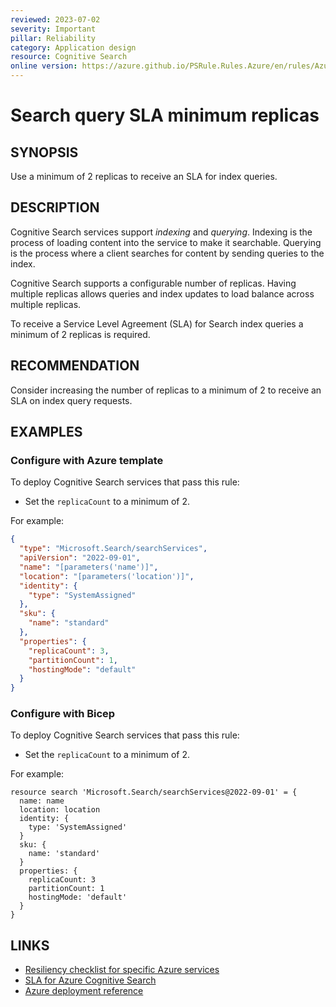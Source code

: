 ```yaml
---
reviewed: 2023-07-02
severity: Important
pillar: Reliability
category: Application design
resource: Cognitive Search
online version: https://azure.github.io/PSRule.Rules.Azure/en/rules/Azure.Search.QuerySLA/
---
```


# Search query SLA minimum replicas

## SYNOPSIS

Use a minimum of 2 replicas to receive an SLA for index queries.

## DESCRIPTION

Cognitive Search services support _indexing_ and _querying_.
Indexing is the process of loading content into the service to make it searchable.
Querying is the process where a client searches for content by sending queries to the index.

Cognitive Search supports a configurable number of replicas.
Having multiple replicas allows queries and index updates to load balance across multiple replicas.

To receive a Service Level Agreement (SLA) for Search index queries a minimum of 2 replicas is required.

## RECOMMENDATION

Consider increasing the number of replicas to a minimum of 2 to receive an SLA on index query requests.

## EXAMPLES

### Configure with Azure template

To deploy Cognitive Search services that pass this rule:

- Set the `replicaCount` to a minimum of 2.

For example:

```json
{
  "type": "Microsoft.Search/searchServices",
  "apiVersion": "2022-09-01",
  "name": "[parameters('name')]",
  "location": "[parameters('location')]",
  "identity": {
    "type": "SystemAssigned"
  },
  "sku": {
    "name": "standard"
  },
  "properties": {
    "replicaCount": 3,
    "partitionCount": 1,
    "hostingMode": "default"
  }
}
```

### Configure with Bicep

To deploy Cognitive Search services that pass this rule:

- Set the `replicaCount` to a minimum of 2.

For example:

```bicep
resource search 'Microsoft.Search/searchServices@2022-09-01' = {
  name: name
  location: location
  identity: {
    type: 'SystemAssigned'
  }
  sku: {
    name: 'standard'
  }
  properties: {
    replicaCount: 3
    partitionCount: 1
    hostingMode: 'default'
  }
}
```

## LINKS

- [Resiliency checklist for specific Azure services](https://learn.microsoft.com/azure/architecture/checklist/resiliency-per-service#search)
- [SLA for Azure Cognitive Search](https://www.microsoft.com/licensing/docs/view/Service-Level-Agreements-SLA-for-Online-Services)
- [Azure deployment reference](https://learn.microsoft.com/azure/templates/microsoft.search/searchservices)

